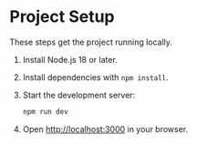 # Project Setup

These steps get the project running locally.

1. Install Node.js 18 or later.
2. Install dependencies with `npm install`.
3. Start the development server:

   ```bash
   npm run dev
   ```
4. Open <http://localhost:3000> in your browser.
